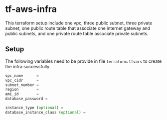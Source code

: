 # tf-aws-infra

This terraform setup include one vpc, three public subnet, three private subnet, one public route table that associate one internet gateway and public subnets, and one private route table associate private subnets.

## Setup
The following variables need to be provide in file `terraform.tfvars` to create the infra successfully
```tfvars
vpc_name      = 
vpc_cidr      = 
subnet_number = 
region        =
ami_id        =
database_password = 

instance_type (optional) = 
database_instance_class (optional) = 
```